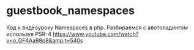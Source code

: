 # guestbook_namespaces
Код к видеоуроку Namespaces в php. Разбираемся с авотоладингом используя PSR-4 https://www.youtube.com/watch?v=o_GF4Aa98p8&amp;t=540s
